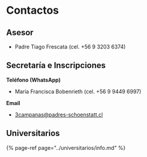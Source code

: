 # Contactos

## Asesor

* Padre Tiago Frescata \(cel. +56 9 3203 6374\)

## Secretaría e Inscripciones

**Teléfono \(WhatsApp\)**

* María Francisca Bobenrieth \(cel. +56 9 9449 6997\)

**Email**

* 3campanas@padres-schoenstatt.cl

## Universitarios

{% page-ref page="../universitarios/info.md" %}

